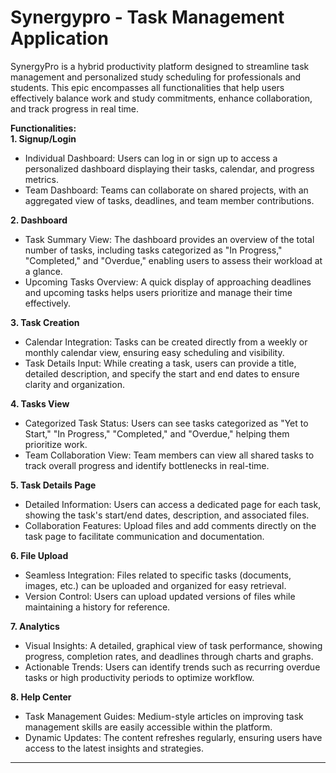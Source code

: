 # Synergypro - Task Management Application
SynergyPro is a hybrid productivity platform designed to streamline task management and personalized study scheduling for professionals and students. This epic encompasses all functionalities that help users effectively balance work and study commitments, enhance collaboration, and track progress in real time.  

**Functionalities:**  
**1. Signup/Login**  
  - Individual Dashboard: Users can log in or sign up to access a personalized dashboard displaying their tasks, calendar, and progress metrics.  
  - Team Dashboard: Teams can collaborate on shared projects, with an aggregated view of tasks, deadlines, and team member contributions.  

**2. Dashboard**   
  - Task Summary View: The dashboard provides an overview of the total number of tasks, including tasks categorized as "In Progress," "Completed," and "Overdue," enabling users to assess their workload at a glance.  
  - Upcoming Tasks Overview: A quick display of approaching deadlines and upcoming tasks helps users prioritize and manage their time effectively.  

**3. Task Creation**  
  - Calendar Integration: Tasks can be created directly from a weekly or monthly calendar view, ensuring easy scheduling and visibility.  
  - Task Details Input: While creating a task, users can provide a title, detailed description, and specify the start and end dates to ensure clarity and organization.  

**4. Tasks View**   
  - Categorized Task Status: Users can see tasks categorized as "Yet to Start," "In Progress," "Completed," and "Overdue," helping them prioritize work.  
  - Team Collaboration View: Team members can view all shared tasks to track overall progress and identify bottlenecks in real-time.  

**5. Task Details Page**   
  - Detailed Information: Users can access a dedicated page for each task, showing the task's start/end dates, description, and associated files.  
  - Collaboration Features: Upload files and add comments directly on the task page to facilitate communication and documentation.  

**6. File Upload**
  - Seamless Integration: Files related to specific tasks (documents, images, etc.) can be uploaded and organized for easy retrieval.  
  - Version Control: Users can upload updated versions of files while maintaining a history for reference.  

**7. Analytics**  
  - Visual Insights: A detailed, graphical view of task performance, showing progress, completion rates, and deadlines through charts and graphs.  
  - Actionable Trends: Users can identify trends such as recurring overdue tasks or high productivity periods to optimize workflow.  

**8. Help Center**   
  - Task Management Guides: Medium-style articles on improving task management skills are easily accessible within the platform.  
  - Dynamic Updates: The content refreshes regularly, ensuring users have access to the latest insights and strategies.

-----  
